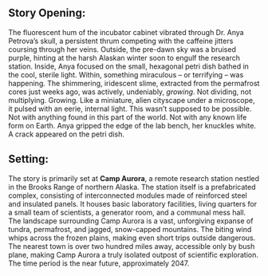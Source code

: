 ## Story Opening:

The fluorescent hum of the incubator cabinet vibrated through Dr. Anya Petrova’s skull, a persistent thrum competing with the caffeine jitters coursing through her veins. Outside, the pre-dawn sky was a bruised purple, hinting at the harsh Alaskan winter soon to engulf the research station. Inside, Anya focused on the small, hexagonal petri dish bathed in the cool, sterile light. Within, something miraculous – or terrifying – was happening. The shimmering, iridescent slime, extracted from the permafrost cores just weeks ago, was actively, undeniably, *growing*. Not dividing, not multiplying. Growing. Like a miniature, alien cityscape under a microscope, it pulsed with an eerie, internal light. This wasn’t supposed to be possible. Not with anything found in this part of the world. Not with any known life form on Earth. Anya gripped the edge of the lab bench, her knuckles white. A crack appeared on the petri dish.

## Setting:

The story is primarily set at **Camp Aurora**, a remote research station nestled in the Brooks Range of northern Alaska. The station itself is a prefabricated complex, consisting of interconnected modules made of reinforced steel and insulated panels. It houses basic laboratory facilities, living quarters for a small team of scientists, a generator room, and a communal mess hall. The landscape surrounding Camp Aurora is a vast, unforgiving expanse of tundra, permafrost, and jagged, snow-capped mountains. The biting wind whips across the frozen plains, making even short trips outside dangerous. The nearest town is over two hundred miles away, accessible only by bush plane, making Camp Aurora a truly isolated outpost of scientific exploration. The time period is the near future, approximately 2047.
